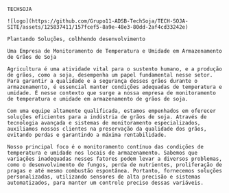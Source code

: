     TECHSOJA

    ![logo](https://github.com/Grupo11-ADSB-TechSoja/TECH-SOJA-SITE/assets/125837411/157fcef5-8a9e-48e3-80dd-2af4cd33242e)

    Plantando Soluções, colhhendo desenvolvimento

    Uma Empresa de Monitoramento de Temperatura e Umidade em Armazenamento de Grãos de Soja

    Agricultura é uma atividade vital para o sustento humano, e a produção de grãos, como a soja, desempenha um papel fundamental nesse setor. Para garantir a qualidade e a segurança desses grãos durante o armazenamento, é essencial manter condições adequadas de temperatura e umidade. É nesse contexto que surge a nossa empresa de monitoramento de temperatura e umidade em armazenamento de grãos de soja.

    Com uma equipe altamente qualificada, estamos empenhados em oferecer soluções eficientes para a indústria de grãos de soja. Através de tecnologia avançada e sistemas de monitoramento especializados, auxiliamos nossos clientes na preservação da qualidade dos grãos, evitando perdas e garantindo a máxima rentabilidade.

    Nosso principal foco é o monitoramento contínuo das condições de temperatura e umidade nos locais de armazenamento. Sabemos que variações inadequadas nesses fatores podem levar a diversos problemas, como o desenvolvimento de fungos, perda de nutrientes, proliferação de pragas e até mesmo combustão espontânea. Portanto, fornecemos soluções personalizadas, utilizando sensores de alta precisão e sistemas automatizados, para manter um controle preciso dessas variáveis.


